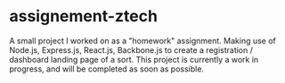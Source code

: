 # assignement-ztech
A small project I worked on as a "homework" assignment. Making use of Node.js, Express.js, React.js, Backbone.js to create a registration / dashboard landing page of a sort. This project is currently a work in progress, and will be completed as soon as possible.
